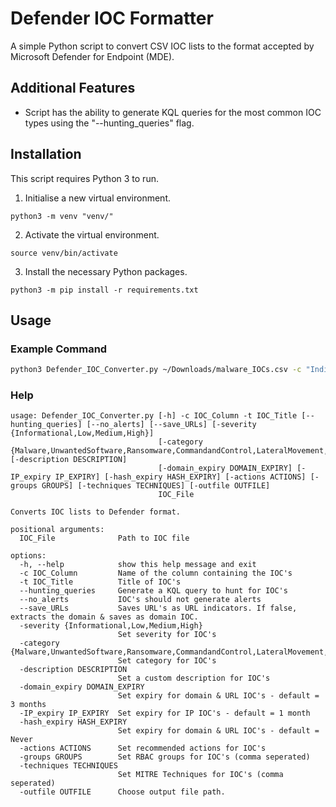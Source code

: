 # Defender IOC Formatter
A simple Python script to convert CSV IOC lists to the format accepted by Microsoft Defender for Endpoint (MDE).

## Additional Features
- Script has the ability to generate KQL queries for the most common IOC types using the "--hunting_queries" flag.

## Installation
This script requires Python 3 to run.

1. Initialise a new virtual environment.
```
python3 -m venv "venv/"
```
2. Activate the virtual environment.
```
source venv/bin/activate
```
3. Install the necessary Python packages.
```
python3 -m pip install -r requirements.txt
```

## Usage

### Example Command

```bash
python3 Defender_IOC_Converter.py ~/Downloads/malware_IOCs.csv -c "Indicator Value" -t "Malware IOC's"
```

### Help
```
usage: Defender_IOC_Converter.py [-h] -c IOC_Column -t IOC_Title [--hunting_queries] [--no_alerts] [--save_URLs] [-severity {Informational,Low,Medium,High}]
                                 [-category {Malware,UnwantedSoftware,Ransomware,CommandandControl,LateralMovement,Persistence,PrivilegeEscalation,SuspiciousActivity,Exploit,InitialAccess,Execution,Exfiltration,Collection,CredentialAccess,DefenseEvasion,Discovery,Impact}] [-description DESCRIPTION]
                                 [-domain_expiry DOMAIN_EXPIRY] [-IP_expiry IP_EXPIRY] [-hash_expiry HASH_EXPIRY] [-actions ACTIONS] [-groups GROUPS] [-techniques TECHNIQUES] [-outfile OUTFILE]
                                 IOC_File

Converts IOC lists to Defender format.

positional arguments:
  IOC_File              Path to IOC file

options:
  -h, --help            show this help message and exit
  -c IOC_Column         Name of the column containing the IOC's
  -t IOC_Title          Title of IOC's
  --hunting_queries     Generate a KQL query to hunt for IOC's
  --no_alerts           IOC's should not generate alerts
  --save_URLs           Saves URL's as URL indicators. If false, extracts the domain & saves as domain IOC.
  -severity {Informational,Low,Medium,High}
                        Set severity for IOC's
  -category {Malware,UnwantedSoftware,Ransomware,CommandandControl,LateralMovement,Persistence,PrivilegeEscalation,SuspiciousActivity,Exploit,InitialAccess,Execution,Exfiltration,Collection,CredentialAccess,DefenseEvasion,Discovery,Impact}
                        Set category for IOC's
  -description DESCRIPTION
                        Set a custom description for IOC's
  -domain_expiry DOMAIN_EXPIRY
                        Set expiry for domain & URL IOC's - default = 3 months
  -IP_expiry IP_EXPIRY  Set expiry for IP IOC's - default = 1 month
  -hash_expiry HASH_EXPIRY
                        Set expiry for domain & URL IOC's - default = Never
  -actions ACTIONS      Set recommended actions for IOC's
  -groups GROUPS        Set RBAC groups for IOC's (comma seperated)
  -techniques TECHNIQUES
                        Set MITRE Techniques for IOC's (comma seperated)
  -outfile OUTFILE      Choose output file path.
```
